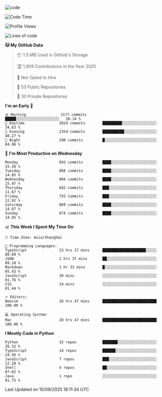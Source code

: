
<!--
**liuyaanng/liuyaanng** is a ✨ _special_ ✨ repository because its `README.md` (this file) appears on your GitHub profile.

Here are some ideas to get you started:

- 🔭 I’m currently working on ...
- 🌱 I’m currently learning ...
- 👯 I’m looking to collaborate on ...
- 🤔 I’m looking for help with ...
- 💬 Ask me about ...
- 📫 How to reach me: ...
- 😄 Pronouns: ...
- ⚡ Fun fact: ...
-->


![code](https://cdn.jsdelivr.net/gh/liuyaanng/liuyaanng@1.0/code.gif) 

<!--START_SECTION:waka-->
![Code Time](http://img.shields.io/badge/Code%20Time-1%2C908%20hrs%2043%20mins-blue)

![Profile Views](http://img.shields.io/badge/Profile%20Views-0-blue)

![Lines of code](https://img.shields.io/badge/From%20Hello%20World%20I%27ve%20Written-26.7%20million%20lines%20of%20code-blue)

**🐱 My GitHub Data** 

> 📦 1.3 MB Used in GitHub's Storage 
 > 
> 🏆 1,909 Contributions in the Year 2025
 > 
> 🚫 Not Opted to Hire
 > 
> 📜 53 Public Repositories 
 > 
> 🔑 30 Private Repositories 
 > 
**I'm an Early 🐤** 

```text
🌞 Morning                1177 commits        █████░░░░░░░░░░░░░░░░░░░░   20.14 % 
🌆 Daytime                2024 commits        █████████░░░░░░░░░░░░░░░░   34.63 % 
🌃 Evening                2354 commits        ██████████░░░░░░░░░░░░░░░   40.27 % 
🌙 Night                  290 commits         █░░░░░░░░░░░░░░░░░░░░░░░░   04.96 % 
```
📅 **I'm Most Productive on Wednesday** 

```text
Monday                   893 commits         ████░░░░░░░░░░░░░░░░░░░░░   15.28 % 
Tuesday                  868 commits         ████░░░░░░░░░░░░░░░░░░░░░   14.85 % 
Wednesday                904 commits         ████░░░░░░░░░░░░░░░░░░░░░   15.47 % 
Thursday                 682 commits         ███░░░░░░░░░░░░░░░░░░░░░░   11.67 % 
Friday                   755 commits         ███░░░░░░░░░░░░░░░░░░░░░░   12.92 % 
Saturday                 869 commits         ████░░░░░░░░░░░░░░░░░░░░░   14.87 % 
Sunday                   874 commits         ████░░░░░░░░░░░░░░░░░░░░░   14.95 % 
```


📊 **This Week I Spent My Time On** 

```text
🕑︎ Time Zone: Asia/Shanghai

💬 Programming Languages: 
TypeScript               23 hrs 17 mins      ████████████████████░░░░░   80.89 % 
JSON                     2 hrs 37 mins       ██░░░░░░░░░░░░░░░░░░░░░░░   09.10 % 
Markdown                 1 hr 33 mins        █░░░░░░░░░░░░░░░░░░░░░░░░   05.43 % 
JavaScript               30 mins             ░░░░░░░░░░░░░░░░░░░░░░░░░   01.76 % 
CSS                      24 mins             ░░░░░░░░░░░░░░░░░░░░░░░░░   01.44 % 

🔥 Editors: 
Neovim                   28 hrs 47 mins      █████████████████████████   100.00 % 

💻 Operating System: 
Mac                      28 hrs 47 mins      █████████████████████████   100.00 % 
```

**I Mostly Code in Python** 

```text
Python                   15 repos            ███████░░░░░░░░░░░░░░░░░░   26.32 % 
TypeScript               14 repos            ██████░░░░░░░░░░░░░░░░░░░   24.56 % 
JavaScript               7 repos             ███░░░░░░░░░░░░░░░░░░░░░░   12.28 % 
Shell                    4 repos             ██░░░░░░░░░░░░░░░░░░░░░░░   07.02 % 
Java                     1 repo              ░░░░░░░░░░░░░░░░░░░░░░░░░   01.75 % 
```




 Last Updated on 10/09/2025 18:11:34 UTC
<!--END_SECTION:waka-->
